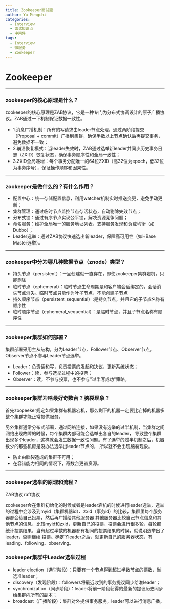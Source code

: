 ```yaml
---
title: Zookeeper面试题
author: Yu Mengchi
categories:
  - Interview 
  - 面试知识点
  - 中间件
tags:
  - Interview
  - 微服务
  - Zookeeper
---
```

  
# Zookeeper

---

### zookeeper的核心原理是什么？

zookeeper的核心原理是ZAB协议，它是一种专门为分布式协调设计的原子广播协议。ZAB通过一下机制保证数据一致性。

- 1.消息广播机制：所有的写请求由leader节点处理，通过两阶段提交（Proposal + commit）广播到集群，确保半数以上节点确认后再提交事务，避免数据不一致；
- 2.崩溃恢复模式：当leader失效时，ZAB通过选举新leader并同步历史事务日志（ZXID）恢复状态，确保事务顺序性和全局一致性；
- 3.ZXID全局递增：每个事务分配唯一的64位ZXID（高32位为epoch，低32位为事务序号），保证操作顺序和因果性。

---

### zookeeper是做什么的？有什么作用？

- 配置中心：统一存储配置信息，利用watcher机制实时推送变更，避免手动更新；
- 集群管理：通过临时节点监控节点存活状态，自动剔除失效节点；
- 分布式锁：通过有序节点实现公平锁，解决资源竞争问题；
- 命名服务：维护全局唯一的服务地址列表，支持服务发现和负载均衡（如Dubbo）；
- Leader选举：通过ZAB协议快速选出新leader，保障高可用性（如HBase Master选举）。

---

### zookeeper中分为哪几种数据节点（znode）类型？

- 持久节点（persistent）：一旦创建就一直存在，即使zookeeper集群宕机，只能删除
- 临时节点（ephemeral）：临时节点生命周期是和客户端会话绑定的，会话消失节点消失。临时节点只能作为叶子节点，不能创建子节点
- 持久顺序节点（persistent_sequential）:是持久节点，并且它的子节点名称有顺序性
- 临时顺序节点（ephemeral_sequential）：是临时节点，并且子节点名称有顺序性

---

### zookeeper集群如何部署？

集群部署采用主从结构，分为Leader节点、Follower节点、Observer节点。Observer节点不参与Leader节点选举。

- Leader：负责读和写，负责投票的发起和决议，更新系统状态；
- Follower：读，参与选举过程中的投票；
- Observer：读，不参与投票，也不参与"过半写成功"策略。

---

### zookeeper集群为啥最好奇数台？脑裂现象？

首先zoopeeker规定如果集群有机器宕机，那么剩下的机器一定要比宕掉的机器多整个集群才能正常提供服务。

另外集群通常分布式部署，通过网络连接，如果没有选举的过半机制，当集群之间网络出现故障的时候，每个集群内部可能会选举出各自的leader，
导致整个集群出现多个leader，这样就会发生数据一致性问题。有了选举的过半机制之后，机器数少的那些机房是没办法选举出leader节点的，
所以就不会出现脑裂现象。

- 防止由脑裂造成的集群不可用；
- 在容错能力相同的情况下，奇数台更省资源。

---

### zookeeper选举的原理和流程？

ZAB协议 raft协议

zookeeper会在集群初始化的时候或者是leader宕机的时候进行leader选举，选举的过程中会涉及到myid（集群机器id）、zxid（事务id）的比较，集群里每个服务器都会给自己投票，然后再广播给其他服务器
其他服务器比较自己节点信息和其他节点的信息，比较myid和zxid，更新自己的投票，投票会进行很多轮，每轮都统计投票结果，当有超过半数的机器都有相同的投票结果的时候，就说明选举出了leader，否则继续
投票。确定了leader之后，就更新自己的服务器状态，有leading、following、observing。

### zookeeper集群中Leader选举过程

- leader election（选举阶段）：只要有一个节点得到超过半数节点的票数，当选准leader；
- discovery（发现阶段）：followers将最近收到的事务提议同步给准leader；
- synchronization（同步阶段）：leader将前一阶段获得的最新的提议历史同步给集群内所有的副本；
- broadcast（广播阶段）：集群对外提供事务服务，leader可以进行消息广播。



